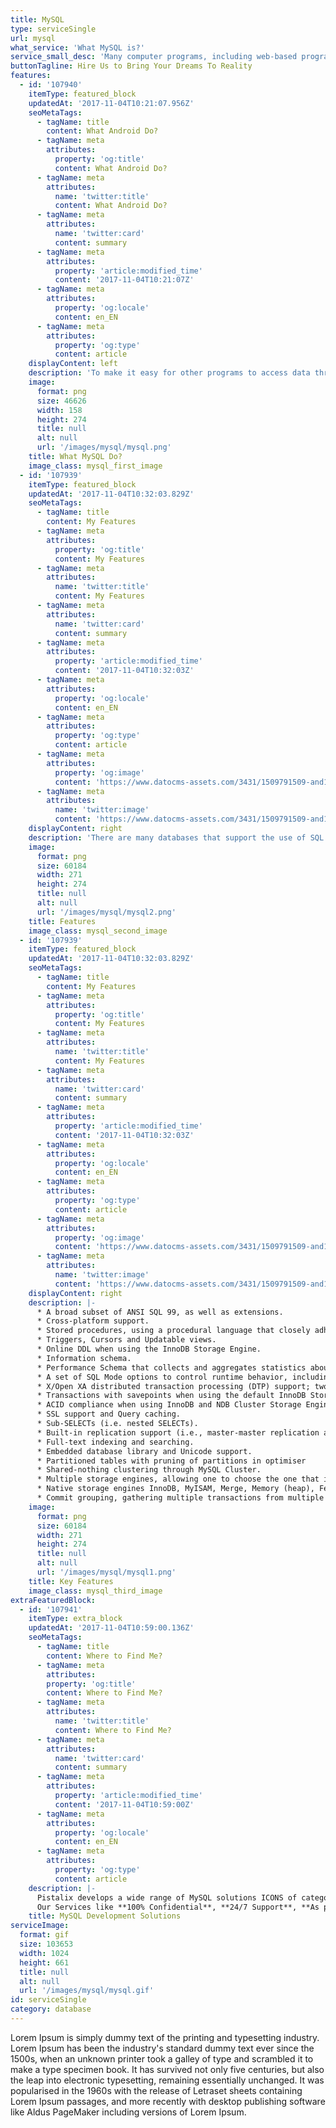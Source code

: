 ```yaml
---
title: MySQL
type: serviceSingle
url: mysql
what_service: 'What MySQL is?'
service_small_desc: 'Many computer programs, including web-based programs like blogs, photo galleries, and content management systems need to store and retrieve data. For example, blog software needs to store the posts (ie, articles) you write and retrieve them when a visitor goes to your site. Similarly, photo galleries store information about their pictures (for example, for sites that allow users to rate the photos, the numerical rating for each picture is stored in a database). Instead of reinventing the wheel and implementing their own system of storing and retrieving data.'
buttonTagline: Hire Us to Bring Your Dreams To Reality
features:
  - id: '107940'
    itemType: featured_block
    updatedAt: '2017-11-04T10:21:07.956Z'
    seoMetaTags:
      - tagName: title
        content: What Android Do?
      - tagName: meta
        attributes:
          property: 'og:title'
          content: What Android Do?
      - tagName: meta
        attributes:
          name: 'twitter:title'
          content: What Android Do?
      - tagName: meta
        attributes:
          name: 'twitter:card'
          content: summary
      - tagName: meta
        attributes:
          property: 'article:modified_time'
          content: '2017-11-04T10:21:07Z'
      - tagName: meta
        attributes:
          property: 'og:locale'
          content: en_EN
      - tagName: meta
        attributes:
          property: 'og:type'
          content: article
    displayContent: left
    description: 'To make it easy for other programs to access data through them, many database software support a computer language called "SQL" (often pronounced as "sequel"). SQL was specially designed for such a purpose. Programs that want the database software to handle the low-level work of managing data simply use that language to send it instructions.'
    image:
      format: png
      size: 46626
      width: 158
      height: 274
      title: null
      alt: null
      url: '/images/mysql/mysql.png'
    title: What MySQL Do?
    image_class: mysql_first_image
  - id: '107939'
    itemType: featured_block
    updatedAt: '2017-11-04T10:32:03.829Z'
    seoMetaTags:
      - tagName: title
        content: My Features
      - tagName: meta
        attributes:
          property: 'og:title'
          content: My Features
      - tagName: meta
        attributes:
          name: 'twitter:title'
          content: My Features
      - tagName: meta
        attributes:
          name: 'twitter:card'
          content: summary
      - tagName: meta
        attributes:
          property: 'article:modified_time'
          content: '2017-11-04T10:32:03Z'
      - tagName: meta
        attributes:
          property: 'og:locale'
          content: en_EN
      - tagName: meta
        attributes:
          property: 'og:type'
          content: article
      - tagName: meta
        attributes:
          property: 'og:image'
          content: 'https://www.datocms-assets.com/3431/1509791509-and1-1.png?'
      - tagName: meta
        attributes:
          name: 'twitter:image'
          content: 'https://www.datocms-assets.com/3431/1509791509-and1-1.png?'
    displayContent: right
    description: 'There are many databases that support the use of SQL to access their data, among them MySQL. In other words, MySQL is just the brand of one database software, one of many. These database is very popular among programs that run on websites (probably because they are free), which is why you often see it being advertised in the feature lists of web hosts, as well as being listed as one of the "system requirements" for certain web software (like blogs and content management systems).'
    image:
      format: png
      size: 60184
      width: 271
      height: 274
      title: null
      alt: null
      url: '/images/mysql/mysql2.png'
    title: Features
    image_class: mysql_second_image
  - id: '107939'
    itemType: featured_block
    updatedAt: '2017-11-04T10:32:03.829Z'
    seoMetaTags:
      - tagName: title
        content: My Features
      - tagName: meta
        attributes:
          property: 'og:title'
          content: My Features
      - tagName: meta
        attributes:
          name: 'twitter:title'
          content: My Features
      - tagName: meta
        attributes:
          name: 'twitter:card'
          content: summary
      - tagName: meta
        attributes:
          property: 'article:modified_time'
          content: '2017-11-04T10:32:03Z'
      - tagName: meta
        attributes:
          property: 'og:locale'
          content: en_EN
      - tagName: meta
        attributes:
          property: 'og:type'
          content: article
      - tagName: meta
        attributes:
          property: 'og:image'
          content: 'https://www.datocms-assets.com/3431/1509791509-and1-1.png?'
      - tagName: meta
        attributes:
          name: 'twitter:image'
          content: 'https://www.datocms-assets.com/3431/1509791509-and1-1.png?'
    displayContent: right
    description: |-
      * A broad subset of ANSI SQL 99, as well as extensions.
      * Cross-platform support.
      * Stored procedures, using a procedural language that closely adheres to SQL/PSM.
      * Triggers, Cursors and Updatable views.
      * Online DDL when using the InnoDB Storage Engine.
      * Information schema.
      * Performance Schema that collects and aggregates statistics about server execution and query performance for monitoring purposes.
      * A set of SQL Mode options to control runtime behavior, including a strict mode to better adhere to SQL standards.
      * X/Open XA distributed transaction processing (DTP) support; two phase commit as part of this, using the default InnoDB storage engine.
      * Transactions with savepoints when using the default InnoDB Storage Engine. The NDB Cluster Storage Engine also supports transactions.
      * ACID compliance when using InnoDB and NDB Cluster Storage Engines.
      * SSL support and Query caching.
      * Sub-SELECTs (i.e. nested SELECTs).
      * Built-in replication support (i.e., master-master replication and master-slave replication) with one master per slave, many slaves per master. Multi-master replication is provided in MySQL Cluster, and multi-master support can be added to unclustered configurations using Galera Cluster.
      * Full-text indexing and searching.
      * Embedded database library and Unicode support.
      * Partitioned tables with pruning of partitions in optimiser
      * Shared-nothing clustering through MySQL Cluster.
      * Multiple storage engines, allowing one to choose the one that is most effective for each table in the application.
      * Native storage engines InnoDB, MyISAM, Merge, Memory (heap), Federated, Archive, CSV, Blackhole, NDB Cluster.
      * Commit grouping, gathering multiple transactions from multiple connections together to increase the number of commits per second.
    image:
      format: png
      size: 60184
      width: 271
      height: 274
      title: null
      alt: null
      url: '/images/mysql/mysql1.png'
    title: Key Features
    image_class: mysql_third_image
extraFeaturedBlock:
  - id: '107941'
    itemType: extra_block
    updatedAt: '2017-11-04T10:59:00.136Z'
    seoMetaTags:
      - tagName: title
        content: Where to Find Me?
      - tagName: meta
        attributes:
        property: 'og:title'
        content: Where to Find Me?
      - tagName: meta
        attributes:
          name: 'twitter:title'
          content: Where to Find Me?
      - tagName: meta
        attributes:
          name: 'twitter:card'
          content: summary
      - tagName: meta
        attributes:
          property: 'article:modified_time'
          content: '2017-11-04T10:59:00Z'
      - tagName: meta
        attributes:
          property: 'og:locale'
          content: en_EN
      - tagName: meta
        attributes:
          property: 'og:type'
          content: article
    description: |-
      Pistalix develops a wide range of MySQL solutions ICONS of categories (like games, social network, health, travel, etc.)
      Our Services like **100% Confidential**, **24/7 Support**, **As per your dreams**, **Affordable Services**, **Services for Multiple Devices**, **Persistent Client Interaction**
    title: MySQL Development Solutions
serviceImage:
  format: gif
  size: 103653
  width: 1024
  height: 661
  title: null
  alt: null
  url: '/images/mysql/mysql.gif'
id: serviceSingle
category: database
---
```


Lorem Ipsum is simply dummy text of the printing and typesetting industry. Lorem Ipsum has been the industry's standard dummy text ever since the 1500s, when an unknown printer took a galley of type and scrambled it to make a type specimen book. It has survived not only five centuries, but also the leap into electronic typesetting, remaining essentially unchanged. It was popularised in the 1960s with the release of Letraset sheets containing Lorem Ipsum passages, and more recently with desktop publishing software like Aldus PageMaker including versions of Lorem Ipsum.
